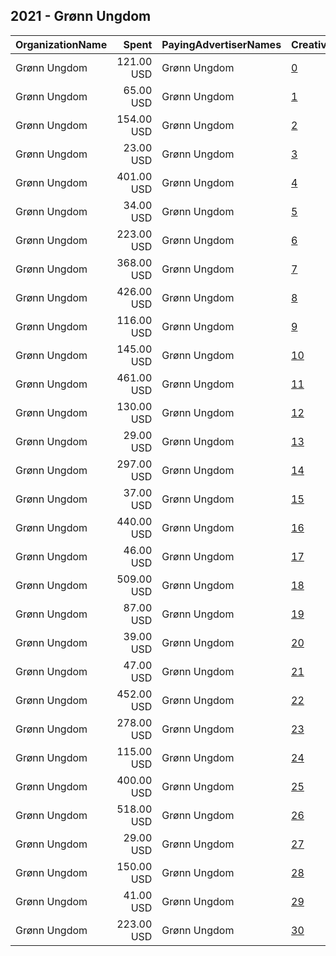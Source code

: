## 2021 - Grønn Ungdom 
|OrganizationName|Spent|PayingAdvertiserNames|CreativeUrls|Impressions|Genders|AgeBrackets|CountryCodes|BillingAddresses|CandidateBallotInformation|
|:---|---:|:---|:---|---:|:---|:---|:---|:---|:---|
|Grønn Ungdom|121.00 USD|Grønn Ungdom|[0](https://www.snap.com/political-ads/asset/50391bcabe2ed206673de1520097fc470270db2b840eb9552b9f96534a764755?mediaType=jpeg)|83,500||17-28|norway|"Hausmanns gate 19,OSLO,0182,NO"||
|Grønn Ungdom|65.00 USD|Grønn Ungdom|[1](https://www.snap.com/political-ads/asset/e9bdfd0de52dc390c342387a3a46319c32771e6443b8958946c4ad34375d7c4c?mediaType=mp4)|11,760||17-28|norway|"Hausmanns gate 19,OSLO,0182,NO"||
|Grønn Ungdom|154.00 USD|Grønn Ungdom|[2](https://www.snap.com/political-ads/asset/d8754fd41e6a2d80b94b4ccfaf581944cbf4ec77b39ff751c7a78cd96e3c680f?mediaType=mp4)|29,031||17-28|norway|"Hausmanns gate 19,OSLO,0182,NO"||
|Grønn Ungdom|23.00 USD|Grønn Ungdom|[3](https://www.snap.com/political-ads/asset/8eecea38db58bd0a256efb3f001bcf282b55549652f66fabc0493b361c56ca12?mediaType=jpeg)|5,441||18-28|norway|"Hausmanns gate 19,OSLO,0182,NO"||
|Grønn Ungdom|401.00 USD|Grønn Ungdom|[4](https://www.snap.com/political-ads/asset/ba9b7465f5ce378db8580cdc4cb06af80db9ae36c1d79038797ff2d05b9a218e?mediaType=mp4)|120,115||28-|norway|"Hausmanns gate 19,OSLO,0182,NO"||
|Grønn Ungdom|34.00 USD|Grønn Ungdom|[5](https://www.snap.com/political-ads/asset/23608d8c4c03b57388125f29f9f62ae237475ff3ade099972eca0356fbe1ea06?mediaType=mp4)|5,454||17-28|norway|"Hausmanns gate 19,OSLO,0182,NO"||
|Grønn Ungdom|223.00 USD|Grønn Ungdom|[6](https://www.snap.com/political-ads/asset/0e62cc873e026db5b5f7018dbd61ebfb3c98919af3c730bc6d931d8102d2b20e?mediaType=mp4)|27,943||17-28|norway|"Hausmanns gate 19,OSLO,0182,NO"||
|Grønn Ungdom|368.00 USD|Grønn Ungdom|[7](https://www.snap.com/political-ads/asset/102c179fb672cc69470b1f2678e07c4c15e1171795d6c73579815e0bd4659614?mediaType=mp4)|208,977||28-|norway|"Hausmanns gate 19,OSLO,0182,NO"||
|Grønn Ungdom|426.00 USD|Grønn Ungdom|[8](https://www.snap.com/political-ads/asset/83f88cedce390b5a4adc2dcb7ceb1873eb01b826dbaa5f37f1b74106bcac47ed?mediaType=mp4)|73,609||17-28|norway|"Hausmanns gate 19,OSLO,0182,NO"||
|Grønn Ungdom|116.00 USD|Grønn Ungdom|[9](https://www.snap.com/political-ads/asset/3a4c895d36163b8eef809b057d228b0276ddda9d14a14467b88efac21c351773?mediaType=png)|41,664||18-28|norway|"Hausmanns gate 19,OSLO,0182,NO"||
|Grønn Ungdom|145.00 USD|Grønn Ungdom|[10](https://www.snap.com/political-ads/asset/40d4aafbfcd2984490bdca0814aa8e29b7f5b6ef74164b5b64d47da7a532e72a?mediaType=mp4)|25,594||17-28|norway|"Hausmanns gate 19,OSLO,0182,NO"||
|Grønn Ungdom|461.00 USD|Grønn Ungdom|[11](https://www.snap.com/political-ads/asset/e82111c5c5c30644c61a13d1bfec61048a4dbc2138d32d4ebbabb49280ced325?mediaType=mp4)|89,789||18-28|norway|"Hausmanns gate 19,OSLO,0182,NO"||
|Grønn Ungdom|130.00 USD|Grønn Ungdom|[12](https://www.snap.com/political-ads/asset/7ac0c4b2afd73fe8abc11190bee771d90d4f5fe5a79eb9cd8bef240991126518?mediaType=mp4)|21,695||17-28|norway|"Hausmanns gate 19,OSLO,0182,NO"||
|Grønn Ungdom|29.00 USD|Grønn Ungdom|[13](https://www.snap.com/political-ads/asset/d90875d01c5fb456c3eddb36f788238384fd8980503893abbb11436c4eab121a?mediaType=jpeg)|20,039||17-28|norway|"Hausmanns gate 19,OSLO,0182,NO"||
|Grønn Ungdom|297.00 USD|Grønn Ungdom|[14](https://www.snap.com/political-ads/asset/40acf2312b85f8265d78a41f1b8a21893e741f65d43b6575a858f841f379f665?mediaType=mp4)|34,124||18-28|norway|"Hausmanns gate 19,OSLO,0182,NO"||
|Grønn Ungdom|37.00 USD|Grønn Ungdom|[15](https://www.snap.com/political-ads/asset/8490c21cf8a357c7c4b215623e065fec2b09d02073036f80ae7566410eb87ccb?mediaType=jpeg)|25,649||17-28|norway|"Hausmanns gate 19,OSLO,0182,NO"||
|Grønn Ungdom|440.00 USD|Grønn Ungdom|[16](https://www.snap.com/political-ads/asset/2a9ab5c9e3e08ef194a7592abda1aec0ee2d80c8d8b442460eb45d95e0f8bd57?mediaType=mp4)|112,028||18-28|norway|"Hausmanns gate 19,OSLO,0182,NO"||
|Grønn Ungdom|46.00 USD|Grønn Ungdom|[17](https://www.snap.com/political-ads/asset/65cccbbc01adf3303b3bb9af45c4f89544c25130b99d4632a3c0895728cab7c9?mediaType=mp4)|7,377||17-28|norway|"Hausmanns gate 19,OSLO,0182,NO"||
|Grønn Ungdom|509.00 USD|Grønn Ungdom|[18](https://www.snap.com/political-ads/asset/6afc56d0a2f929554c456ebb24f380acb5f8ac2176233cfb5f8dbe5b09b27abf?mediaType=mp4)|64,077||18-28|norway|"Hausmanns gate 19,OSLO,0182,NO"||
|Grønn Ungdom|87.00 USD|Grønn Ungdom|[19](https://www.snap.com/political-ads/asset/459b16e0b9f08178b4e59cdf4cdce4fa6e376a80c3fe250b704054319bdd90e2?mediaType=mp4)|22,323||18-28|norway|"Hausmanns gate 19,OSLO,0182,NO"||
|Grønn Ungdom|39.00 USD|Grønn Ungdom|[20](https://www.snap.com/political-ads/asset/4228994856c3f47d3ecb56b5cb69cbc51672cb4413da86d1be0ec21a5fb210fd?mediaType=jpeg)|27,299||17-28|norway|"Hausmanns gate 19,OSLO,0182,NO"||
|Grønn Ungdom|47.00 USD|Grønn Ungdom|[21](https://www.snap.com/political-ads/asset/3f9a49b49a6baa5565305dccc5d8b0d8bc8e04782c71ca6fbc21bd8ecc97e81b?mediaType=jpeg)|32,081||17-28|norway|"Hausmanns gate 19,OSLO,0182,NO"||
|Grønn Ungdom|452.00 USD|Grønn Ungdom|[22](https://www.snap.com/political-ads/asset/fb2fd45b5b6cc237e6bcb892d961755f2e4b2f1fc0efee495220c1ac4f6c2b38?mediaType=mp4)|55,823||17-28|norway|"Hausmanns gate 19,OSLO,0182,NO"||
|Grønn Ungdom|278.00 USD|Grønn Ungdom|[23](https://www.snap.com/political-ads/asset/20f4ee2a8ba9740c5a72aa1b3a9de0ecae80823c24b740df84693c07cdec50bb?mediaType=mp4)|31,770||18-28|norway|"Hausmanns gate 19,OSLO,0182,NO"||
|Grønn Ungdom|115.00 USD|Grønn Ungdom|[24](https://www.snap.com/political-ads/asset/b9e096cec42a96648dc6ab45f12087f0e6d904c355857b105f212d1e5c75735b?mediaType=jpeg)|19,657||18-28|norway|"Hausmanns gate 19,OSLO,0182,NO"||
|Grønn Ungdom|400.00 USD|Grønn Ungdom|[25](https://www.snap.com/political-ads/asset/b044c0566fd803db5a1aa18379d21fa9c54f498863af5cda3e5ccc302166a482?mediaType=mp4)|66,158||17-28|norway|"Hausmanns gate 19,OSLO,0182,NO"||
|Grønn Ungdom|518.00 USD|Grønn Ungdom|[26](https://www.snap.com/political-ads/asset/2127fab023d9a54c32e4b7d4a5668a82409d5df462fcdde00a8c0e74c29dd7b4?mediaType=jpeg)|97,620||18-28|norway|"Hausmanns gate 19,OSLO,0182,NO"||
|Grønn Ungdom|29.00 USD|Grønn Ungdom|[27](https://www.snap.com/political-ads/asset/d7ae376c2474c46aac04e6e0b4b4966fba6e4a6427dbf968f3ed30dfdbf64c88?mediaType=jpeg)|20,161||17-28|norway|"Hausmanns gate 19,OSLO,0182,NO"||
|Grønn Ungdom|150.00 USD|Grønn Ungdom|[28](https://www.snap.com/political-ads/asset/8daaec30de6857afbbf1bcd797323134a9eefa58c9bba3335fe0f910c92bd1ba?mediaType=mp4)|27,519||17-28|norway|"Hausmanns gate 19,OSLO,0182,NO"||
|Grønn Ungdom|41.00 USD|Grønn Ungdom|[29](https://www.snap.com/political-ads/asset/fc52aa078c32d8ccb6fbdd1f8ecfebd32ff5df153e3b47da6fd4ad1c272d14c2?mediaType=jpeg)|28,932||17-28|norway|"Hausmanns gate 19,OSLO,0182,NO"||
|Grønn Ungdom|223.00 USD|Grønn Ungdom|[30](https://www.snap.com/political-ads/asset/e949c4031400d1b5efbba8bdeae7abf69ebeff35bbc5d5cc635d643a9baf70b4?mediaType=mp4)|28,016||17-28|norway|"Hausmanns gate 19,OSLO,0182,NO"||
